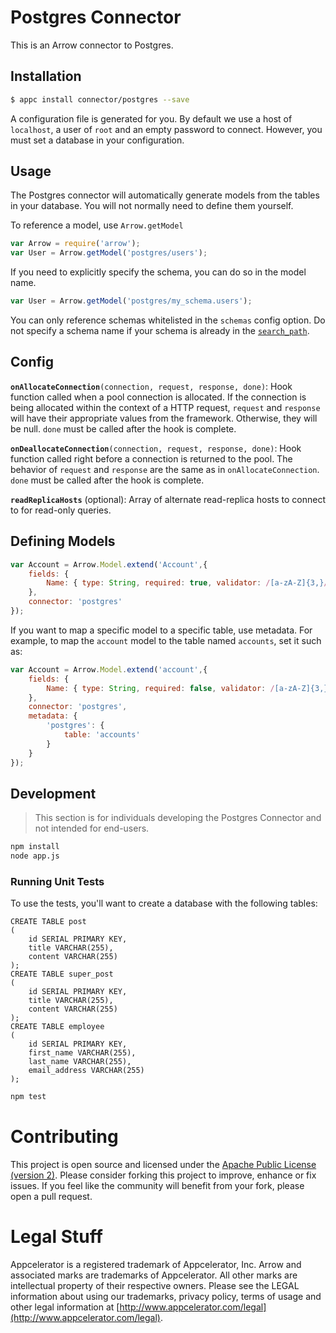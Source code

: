 # Postgres Connector

This is an Arrow connector to Postgres.

## Installation

```bash
$ appc install connector/postgres --save
```

A configuration file is generated for you. By default we use a host of `localhost`, a user of `root` and an
empty password to connect. However, you must set a database in your configuration.

## Usage

The Postgres connector will automatically generate models from the tables in your database.  You will not normally need to define them yourself.

To reference a model, use `Arrow.getModel`

```javascript
var Arrow = require('arrow');
var User = Arrow.getModel('postgres/users');
```

If you need to explicitly specify the schema, you can do so in the model name.

```javascript
var User = Arrow.getModel('postgres/my_schema.users');
```

You can only reference schemas whitelisted in the `schemas` config option.  Do not specify a schema name if your schema is already in the [`search_path`](https://www.postgresql.org/docs/9.3/static/ddl-schemas.html#DDL-SCHEMAS-PATH).

## Config

**`onAllocateConnection`**`(connection, request, response, done)`: Hook function called when a pool connection is allocated.  If the connection is being allocated within the context of a HTTP request, `request` and `response` will have their appropriate values from the framework.  Otherwise, they will be null.  `done` must be called after the hook is complete.

**`onDeallocateConnection`**`(connection, request, response, done)`: Hook function called right before a connection is returned to the pool.  The behavior of `request` and `response` are the same as in `onAllocateConnection`.  `done` must be called after the hook is complete.

**`readReplicaHosts`** (optional): Array of alternate read-replica hosts to connect to for read-only queries.

## Defining Models

```javascript
var Account = Arrow.Model.extend('Account',{
	fields: {
		Name: { type: String, required: true, validator: /[a-zA-Z]{3,}/ }
	},
	connector: 'postgres'
});
```

If you want to map a specific model to a specific table, use metadata.  For example, to map the `account` model to the table named `accounts`, set it such as:

```javascript
var Account = Arrow.Model.extend('account',{
	fields: {
		Name: { type: String, required: false, validator: /[a-zA-Z]{3,}/ }
	},
	connector: 'postgres',
	metadata: {
		'postgres': {
			table: 'accounts'
		}
	}
});
```

## Development

> This section is for individuals developing the Postgres Connector and not intended
  for end-users.

```bash
npm install
node app.js
```

### Running Unit Tests

To use the tests, you'll want to create a database with the following tables:

```
CREATE TABLE post
(
	id SERIAL PRIMARY KEY,
	title VARCHAR(255),
	content VARCHAR(255)
);
CREATE TABLE super_post
(
	id SERIAL PRIMARY KEY,
	title VARCHAR(255),
	content VARCHAR(255)
);
CREATE TABLE employee
(
	id SERIAL PRIMARY KEY,
	first_name VARCHAR(255),
	last_name VARCHAR(255),
	email_address VARCHAR(255)
);
```

```bash
npm test
```


# Contributing

This project is open source and licensed under the [Apache Public License (version 2)](http://www.apache.org/licenses/LICENSE-2.0).  Please consider forking this project to improve, enhance or fix issues. If you feel like the community will benefit from your fork, please open a pull request.


# Legal Stuff

Appcelerator is a registered trademark of Appcelerator, Inc. Arrow and associated marks are trademarks of Appcelerator. All other marks are intellectual property of their respective owners. Please see the LEGAL information about using our trademarks, privacy policy, terms of usage and other legal information at [http://www.appcelerator.com/legal](http://www.appcelerator.com/legal).
